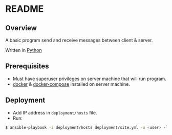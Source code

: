 # README

## Overview

A basic program send and receive messages between client & server.

Written in [Python](https://www.python.org/)

## Prerequisites

- Must have superuser privileges on server machine that will run program.
- [docker](https://www.docker.com/) & [docker-compose](https://docs.docker.com/compose/) installed on server machine.

## Deployment

- Add IP address in `deployment/hosts` file.
- Run: 

```bash 
$ ansible-playbook -i deployment/hosts deployment/site.yml -u <user> -l <ip_host/group> -t <client/server>
```